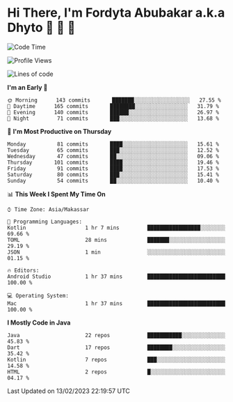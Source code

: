 # Hi There, I'm Fordyta Abubakar a.k.a Dhyto 👋 👋 👋 

<!--
**DhytoDev/dhytodev** is a ✨ _special_ ✨ repository because its `README.md` (this file) appears on your GitHub profile.

Here are some ideas to get you started:

- 🔭 I’m currently working on ...
- 🌱 I’m currently learning ...
- 👯 I’m looking to collaborate on ...
- 🤔 I’m looking for help with ...
- 💬 Ask me about ...
- 📫 How to reach me: ...
- 😄 Pronouns: ...
- ⚡ Fun fact: ...
-->

<!--START_SECTION:waka-->
![Code Time](http://img.shields.io/badge/Code%20Time-1%2C902%20hrs%2032%20mins-blue)

![Profile Views](http://img.shields.io/badge/Profile%20Views-41-blue)

![Lines of code](https://img.shields.io/badge/From%20Hello%20World%20I%27ve%20Written-135%20Thousand%20lines%20of%20code-blue)

**I'm an Early 🐤** 

```text
🌞 Morning      143 commits       ███████░░░░░░░░░░░░░░░░░░   27.55 % 
🌆 Daytime      165 commits       ████████░░░░░░░░░░░░░░░░░   31.79 % 
🌃 Evening      140 commits       ██████░░░░░░░░░░░░░░░░░░░   26.97 % 
🌙 Night         71 commits       ███░░░░░░░░░░░░░░░░░░░░░░   13.68 % 

```
📅 **I'm Most Productive on Thursday** 

```text
Monday          81 commits       ████░░░░░░░░░░░░░░░░░░░░░   15.61 % 
Tuesday         65 commits       ███░░░░░░░░░░░░░░░░░░░░░░   12.52 % 
Wednesday       47 commits       ██░░░░░░░░░░░░░░░░░░░░░░░   09.06 % 
Thursday       101 commits       ████░░░░░░░░░░░░░░░░░░░░░   19.46 % 
Friday          91 commits       ████░░░░░░░░░░░░░░░░░░░░░   17.53 % 
Saturday        80 commits       ███░░░░░░░░░░░░░░░░░░░░░░   15.41 % 
Sunday          54 commits       ██░░░░░░░░░░░░░░░░░░░░░░░   10.40 % 

```


📊 **This Week I Spent My Time On** 

```text
⌚︎ Time Zone: Asia/Makassar

💬 Programming Languages: 
Kotlin                   1 hr 7 mins         █████████████████░░░░░░░░   69.66 % 
TOML                     28 mins             ███████░░░░░░░░░░░░░░░░░░   29.19 % 
JSON                     1 min               ░░░░░░░░░░░░░░░░░░░░░░░░░   01.15 % 

🔥 Editors: 
Android Studio           1 hr 37 mins        █████████████████████████   100.00 % 

💻 Operating System: 
Mac                      1 hr 37 mins        █████████████████████████   100.00 % 

```

**I Mostly Code in Java** 

```text
Java                     22 repos            ███████████░░░░░░░░░░░░░░   45.83 % 
Dart                     17 repos            ████████░░░░░░░░░░░░░░░░░   35.42 % 
Kotlin                   7 repos             ███░░░░░░░░░░░░░░░░░░░░░░   14.58 % 
HTML                     2 repos             █░░░░░░░░░░░░░░░░░░░░░░░░   04.17 % 

```



 Last Updated on 13/02/2023 22:19:57 UTC
<!--END_SECTION:waka-->
